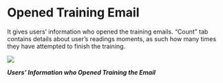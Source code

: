# Opened Training Email

It gives users’ information who opened the training emails. “Count” tab contains details about user’s readings moments, as such how many times they have attempted to finish the training.

![](https://www.keepnetlabs.com/wp-content/uploads/Users%E2%80%99-Information-who-Opened-Training-the-Email-1024x412.jpg)

***Users’ Information who Opened Training the Email***